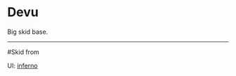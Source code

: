 # Devu
 Big skid base.
 
 ---------------
  #Skid from
  
UI: [inferno](https://github.com/Sxmurai/Inferno)
